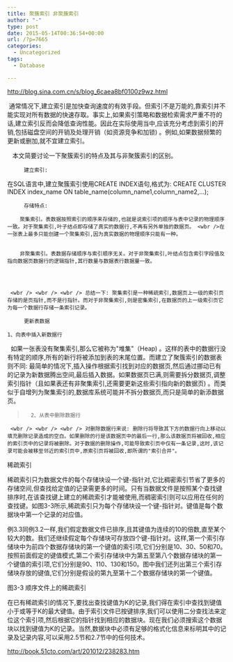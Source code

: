 ```yaml
---
title: 聚簇索引 非聚簇索引
author: "-"
type: post
date: 2015-05-14T00:36:54+00:00
url: /?p=7665
categories:
  - Uncategorized
tags:
  - Database

---
```

http://blog.sina.com.cn/s/blog_6caea8bf0100z9wz.html

 <wbr /> 通常情况下,建立索引是加快查询速度的有效手段。但索引不是万能的,靠索引并不能实现对所有数据的快速存取。事实上,如果索引策略和数据检索需求严重不符的话,建立索引反而会降低查询性能。因此在实际使用当中,应该充分考虑到索引的开销,包括磁盘空间的开销及处理开销（如资源竞争和加锁) 。例如,如果数据频繁的更新或删加,就不宜建立索引。

   <wbr />  <wbr /> 本文简要讨论一下聚簇索引的特点及其与非聚簇索引的区别。


  <ul>
    
      建立索引: 
    
  </ul>


  在SQL语言中,建立聚簇索引使用CREATE INDEX语句,格式为: CREATE CLUSTER INDEX index_name ON table_name(column_name1,column_name2,...);


  <ul>
    
      存储特点: 
    
  </ul>
  
    
      
        聚集索引。表数据按照索引的顺序来存储的,也就是说索引项的顺序与表中记录的物理顺序一致。对于聚集索引,叶子结点即存储了真实的数据行,不再有另外单独的数据页。 <wbr />在一张表上最多只能创建一个聚集索引,因为真实数据的物理顺序只能有一种。
      
      
        非聚集索引。表数据存储顺序与索引顺序无关。对于非聚集索引,叶结点包含索引字段值及指向数据页数据行的逻辑指针,其行数量与数据表行数据量一致。
      
    
  
  
     <wbr /> <wbr /> <wbr /> 总结一下: 聚集索引是一种稀疏索引,数据页上一级的索引页存储的是页指针,而不是行指针。而对于非聚集索引,则是密集索引,在数据页的上一级索引页它为每一个数据行存储一条索引记录。
  
  <ul>
    
      更新表数据
    
  </ul>
  
    1、向表中插入新数据行
 <wbr /> <wbr /> <wbr /> 如果一张表没有聚集索引,那么它被称为<span lang="EN-US" xml:lang="EN-US">"堆集<span lang="EN-US" xml:lang="EN-US">"（<span lang="EN-US" xml:lang="EN-US">Heap) 。这样的表中的数据行没有特定的顺序,所有的新行将被添加到表的末尾位置。而建立了聚簇索引的数据表则不同: 最简单的情况下,插入操作根据索引找到对应的数据页,然后通过挪动已有的记录为新数据腾出空间,最后插入数据。如果数据页已满,则需要拆分数据页,调整索引指针（且如果表还有非聚集索引,还需要更新这些索引指向新的数据页) 。而类似于自增列为聚集索引的,数据库系统可能并不拆分数据页,而只是简单的新添数据页。
  

> 
>   
>     
>       2、从表中删除数据行
>     
>   
> 

  
     <wbr /> <wbr /> <wbr /> 对删除数据行来说: 删除行将导致其下方的数据行向上移动以填充删除记录造成的空白。如果删除的行是该数据页中的最后一行,那么该数据页将被回收,相应的索引页中的记录将被删除。对于数据的删除操作,可能导致索引页中仅有一条记录,这时,该记录可能会被移至邻近的索引页中,原索引页将被回收,即所谓的"索引合并"。
  

稀疏索引

稀疏索引只为数据文件的每个存储块设一个键-指针对,它比稠密索引节省了更多的存储空间,但查找给定值的记录需更多的时间。只有当数据文件是按照某个查找键排序时,在该查找键上建立的稀疏索引才能被使用,而稠密索引则可以应用在任何的查找键。如图3-3所示,稀疏索引只为每个存储块设一个键-指针对。键值是每个数据块中第一个记录的对应值。

例3.3同例3.2一样,我们假定数据文件已排序,且其键值为连续的10的倍数,直至某个较大的数。我们还继续假定每个存储块可存放四个键-指针对。这样,第一个索引存储块中为前四个数据存储块的第一个键值的索引项,它们分别是10、30、50和70。按照前面假定的键值模式,第二个索引存储块中为第五至第八个数据存储块的第一个键值的索引项,它们分别是90、110、130和150。图中我们还列出第三个索引存储块存放的键值,它们分别是假设的第九至第十二个数据存储块的第一个键值。
  
图3-3 顺序文件上的稀疏索引
  
在已有稀疏索引的情况下,要找出查找键值为K的记录,我们得在索引中查找到键值小于或等于K的最大键值。由于索引文件已按键排序,我们可以使用二分查找法来定位这个索引项,然后根据它的指针找到相应的数据块。现在我们必须搜索这个数据块以找到键值为K的记录。当然,数据块中必须有足够的格式化信息来标明其中的记录及记录内容,可以采用2.5节和2.7节中的任何技术。


http://book.51cto.com/art/201012/238283.htm